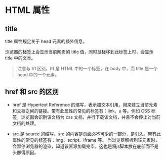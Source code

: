 # HTML 属性

## title

title 属性规定关于 head 元素的额外信息。

浏览器的标签上会显示当前网页的 title 值，同时鼠标移到此标签上时，会显示 title 中的文本。

> 注意与 h1 区别，h1 是 HTML 中的一个标签，在 body 中，而 title 是一个 head 中的一个元素。

## href 和 src 的区别

- href 是 Hypertext Reference 的缩写，表示超文本引用。用来建立当前元素和文档之间的链接。带有此属性的常见的标签有：link，a 等。例如 CSS 标签，浏览器会识别该文档为 css 文档，并行下载该文档，并且不会停止对当前文档的处理。

- src 是 source 的缩写，src 的内容是页面必不可少的一部分，是引入。带有此属性的常见的标签有：img、script、iframe 等。 当浏览器解析到该元素时，会暂停浏览器的渲染，知道该资源加载完毕。这也是将js脚本放在底部而不是头部得原因。
